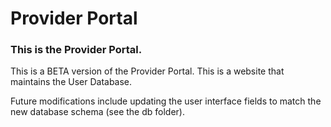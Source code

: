# Provider Portal
### This is the Provider Portal.

This is a BETA version of the Provider Portal. This is a website that maintains the User Database. 

Future modifications include updating the user interface fields to match the new database schema (see the db folder).

